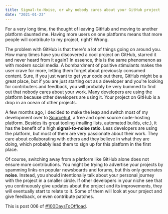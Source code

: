 ```yaml
---
title: Signal-to-Noise, or why nobody cares about your GitHub project
date: "2021-01-23"
---
```


For a very long time, the thought of leaving GitHub and moving to another platform daunted me. Having more users on one platforms means that more people will contribute to my project, right? Wrong.

The problem with GitHub is that there's a lot of things going on around you. How many times have you discovered a cool project on GitHub, starred it and never heard from it again? In essence, this is the same phenomenon as with modern social media. A bombardment of positive stimulants makes the user crave for more, letting them forget about previously consumed content. Sure, if you just want to get your code out there, GitHub might be a great place, but if you are just starting out as a developer and you're looking for contributers and feedback, you will probably be very bummed to find out that nobody cares about your work. Many developers are using the platform because other developers are using it. Your project on GitHub is a drop in an ocean of other projects.

A few months ago, I decided to make the leap and switch most of my development over to [Sourcehut](https://sourcehut.org/), a free and open source code-hosting platform. Besides its great tooling (mailing lists, automated builds, etc.), it has the benefit of a high **signal-to-noise ratio**. Less developers are using the platform, but most of them are very passionate about their work. They care about collaborating with others and they believe in what they are doing, which probably lead them to sign up for this platform in the first place.

Of course, switching away from a platform like GitHub alone does not ensure more contributions. You might be trying to advertise your projects by spamming links on popular newsboards and forums, but this only generates **noise**. Instead, you should intentionally talk about your personal journey with the project in a smaller circle. If other developers in your niche see that you continuously give updates about the project and its improvements, they will eventually start to relate to it. Some of them will look at your project and give feedback, or even contribute patches.

This is post 006 of [#100DaysToOffload](https://100daystooffload.com/).
